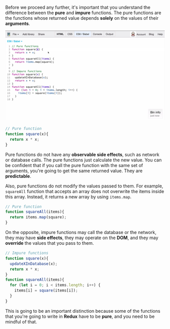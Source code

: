 Before we proceed any further, it's important that you understand the difference between the **pure** and **impure** functions. The pure functions are the functions whose returned value depends **solely** on the values of their **arguments**.

![Pure and Impure functions](./Images/PureAndImpureFunctions.png)

``` javascript
// Pure function
function square(x){
  return x * x;
}
```

Pure functions do not have any **observable side effects**, such as network or database calls. The pure functions just calculate the new value. You can be confident that if you call the pure function with the same set of arguments, you're going to get the same returned value. They are **predictable**.

Also, pure functions do not modify the values passed to them. For example, `squareAll` function that accepts an array does not overwrite the items inside this array. Instead, it returns a new array by using `items.map`.

``` javascript
// Pure function
function squareAll(items){
  return items.map(square);
}
```

On the opposite, impure functions may call the database or the network, they may have **side effects**, they may operate on the **DOM**, and they may **override** the values that you pass to them.

``` javascript
// Impure functions
function square(x){
  updateXInDatabase(x);
  return x * x;
}
function squareAll(items){
  for (let i = 0; i < items.length; i++) {
    items[i] = square(items[i]);
  }
}
```

This is going to be an important distinction because some of the functions that you're going to write in **Redux** have to be **pure**, and you need to be mindful of that.

